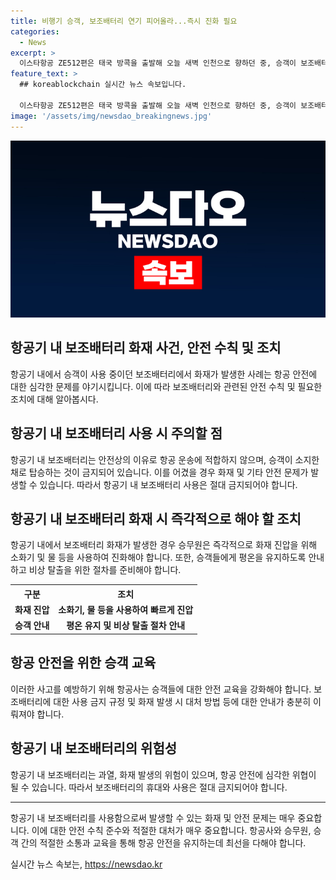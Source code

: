 ```yaml
---
title: 비행기 승객, 보조배터리 연기 피어올라...즉시 진화 필요
categories:
  - News
excerpt: >
  이스타항공 ZE512편은 태국 방콕을 출발해 오늘 새벽 인천으로 향하던 중, 승객이 보조배터리로 스마트폰을 충전하다 과열로 불꽃과 연기가 발생했다. 항공사는 신속히 진화 조치를 취했으며, 해당 보조배터리는 항공 위험물로 분류돼 화물에 넣을 수 없고, 승객이 소지한 채로 탑승하는 것이 금지돼 있다. 181명의 승객이 탑승한 이 여객기에서는 사고가 발생했으나, 신속한 조치로 큰 피해는 없었다. (출처 : )
feature_text: >
  ## koreablockchain 실시간 뉴스 속보입니다.

  이스타항공 ZE512편은 태국 방콕을 출발해 오늘 새벽 인천으로 향하던 중, 승객이 보조배터리로 스마트폰을 충전하다 과열로 불꽃과 연기가 발생했다. 항공사는 신속히 진화 조치를 취했으며, 해당 보조배터리는 항공 위험물로 분류돼 화물에 넣을 수 없고, 승객이 소지한 채로 탑승하는 것이 금지돼 있다. 181명의 승객이 탑승한 이 여객기에서는 사고가 발생했으나, 신속한 조치로 큰 피해는 없었다. (출처 : )
image: '/assets/img/newsdao_breakingnews.jpg'
---
```


<p><img src="/assets/img/newsdao_breakingnews.jpg" alt="koreablockchain 속보" /></p>

<h2 data-ke-size="size26">항공기 내 보조배터리 화재 사건, 안전 수칙 및 조치</h2>

<p data-ke-size="size16">항공기 내에서 승객이 사용 중이던 보조배터리에서 화재가 발생한 사례는 항공 안전에 대한 심각한 문제를 야기시킵니다. 이에 따라 보조배터리와 관련된 안전 수칙 및 필요한 조치에 대해 알아봅시다.</p>

<h2 data-ke-size="size24">항공기 내 보조배터리 사용 시 주의할 점</h2>

<p data-ke-size="size16">항공기 내 보조배터리는 안전상의 이유로 항공 운송에 적합하지 않으며, 승객이 소지한 채로 탑승하는 것이 금지되어 있습니다. 이를 어겼을 경우 화재 및 기타 안전 문제가 발생할 수 있습니다. 따라서 항공기 내 보조배터리 사용은 절대 금지되어야 합니다.</p>

<h2 data-ke-size="size24">항공기 내 보조배터리 화재 시 즉각적으로 해야 할 조치</h2>

<p data-ke-size="size16">항공기 내에서 보조배터리 화재가 발생한 경우 승무원은 즉각적으로 화재 진압을 위해 소화기 및 물 등을 사용하여 진화해야 합니다. 또한, 승객들에게 평온을 유지하도록 안내하고 비상 탈출을 위한 절차를 준비해야 합니다.</p>

<table>
    <tr>
        <th>구분</th>
        <th>조치</th>
    </tr>
    <tr>
        <td style="text-align: center; height: 17px;"><b>화재 진압</b></td>
        <td style="text-align: center; height: 17px;"><b>소화기, 물 등을 사용하여 빠르게 진압</b></td>
    </tr>
    <tr>
        <td style="text-align: center; height: 17px;"><b>승객 안내</b></td>
        <td style="text-align: center; height: 17px;"><b>평온 유지 및 비상 탈출 절차 안내</b></td>
    </tr>
</table>

<h2 data-ke-size="size24">항공 안전을 위한 승객 교육</h2>

<p data-ke-size="size16">이러한 사고를 예방하기 위해 항공사는 승객들에 대한 안전 교육을 강화해야 합니다. 보조배터리에 대한 사용 금지 규정 및 화재 발생 시 대처 방법 등에 대한 안내가 충분히 이뤄져야 합니다.</p>

<h2 data-ke-size="size24">항공기 내 보조배터리의 위험성</h2>

<p data-ke-size="size16">항공기 내 보조배터리는 과열, 화재 발생의 위험이 있으며, 항공 안전에 심각한 위협이 될 수 있습니다. 따라서 보조배터리의 휴대와 사용은 절대 금지되어야 합니다.</p>

<hr>

<p data-ke-size="size16">항공기 내 보조배터리를 사용함으로써 발생할 수 있는 화재 및 안전 문제는 매우 중요합니다. 이에 대한 안전 수칙 준수와 적절한 대처가 매우 중요합니다. 항공사와 승무원, 승객 간의 적절한 소통과 교육을 통해 항공 안전을 유지하는데 최선을 다해야 합니다.</p>
실시간 뉴스 속보는, <a href="https://newsdao.kr" rel="dofollow">https://newsdao.kr</a>


